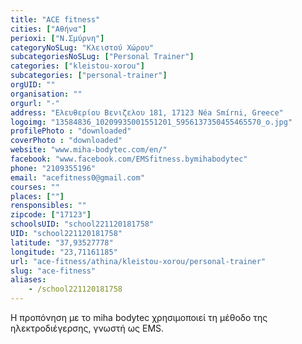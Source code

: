 ```yaml
---
title: "ACE fitness"
cities: ["Αθήνα"]
perioxi: ["Ν.Σμύρνη"]
categoryNoSLug: "Κλειστού Χώρου"
subcategoriesNoSLug: ["Personal Trainer"]
categories: ["kleistou-xorou"]
subcategories: ["personal-trainer"]
orgUID: ""
organisation: ""
orgurl: "-"
address: "Ελευθερίου Βενιζελου 181, 17123 Néa Smírni, Greece"
logoimg: "13584836_10209935001551201_5956137350455465570_o.jpg"
profilePhoto : "downloaded"
coverPhoto : "downloaded"
website: "www.miha-bodytec.com/en/"
facebook: "www.facebook.com/EMSfitness.bymihabodytec"
phone: "2109355196"
email: "acefitness0@gmail.com"
courses: ""
places: [""]
rensponsibles: ""
zipcode: ["17123"]
schoolsUID: "school221120181758"
UID: "school221120181758"
latitude: "37,93527778"
longitude: "23,71161185"
url: "ace-fitness/athina/kleistou-xorou/personal-trainer"
slug: "ace-fitness"
aliases:
    - /school221120181758
---
```



Η προπόνηση με το miha bodytec χρησιμοποιεί τη μέθοδο της ηλεκτροδιέγερσης, γνωστή ως EMS.

